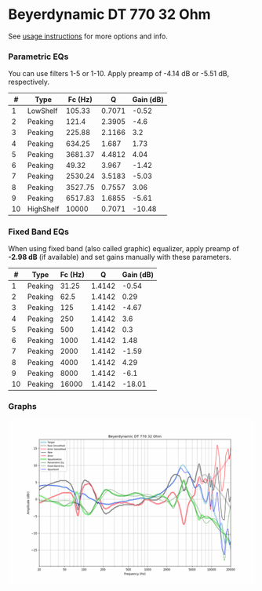 # Beyerdynamic DT 770 32 Ohm
See [usage instructions](https://github.com/jaakkopasanen/AutoEq#usage) for more options and info.

### Parametric EQs
You can use filters 1-5 or 1-10. Apply preamp of -4.14 dB or -5.51 dB, respectively.

|   # | Type      |   Fc (Hz) |      Q |   Gain (dB) |
|-----|-----------|-----------|--------|-------------|
|   1 | LowShelf  |    105.33 | 0.7071 |       -0.52 |
|   2 | Peaking   |    121.4  | 2.3905 |       -4.6  |
|   3 | Peaking   |    225.88 | 2.1166 |        3.2  |
|   4 | Peaking   |    634.25 | 1.687  |        1.73 |
|   5 | Peaking   |   3681.37 | 4.4812 |        4.04 |
|   6 | Peaking   |     49.32 | 3.967  |       -1.42 |
|   7 | Peaking   |   2530.24 | 3.5183 |       -5.03 |
|   8 | Peaking   |   3527.75 | 0.7557 |        3.06 |
|   9 | Peaking   |   6517.83 | 1.6855 |       -5.61 |
|  10 | HighShelf |  10000    | 0.7071 |      -10.48 |

### Fixed Band EQs
When using fixed band (also called graphic) equalizer, apply preamp of **-2.98 dB** (if available) and set gains manually with these parameters.

|   # | Type    |   Fc (Hz) |      Q |   Gain (dB) |
|-----|---------|-----------|--------|-------------|
|   1 | Peaking |     31.25 | 1.4142 |       -0.54 |
|   2 | Peaking |     62.5  | 1.4142 |        0.29 |
|   3 | Peaking |    125    | 1.4142 |       -4.67 |
|   4 | Peaking |    250    | 1.4142 |        3.6  |
|   5 | Peaking |    500    | 1.4142 |        0.3  |
|   6 | Peaking |   1000    | 1.4142 |        1.48 |
|   7 | Peaking |   2000    | 1.4142 |       -1.59 |
|   8 | Peaking |   4000    | 1.4142 |        4.29 |
|   9 | Peaking |   8000    | 1.4142 |       -6.1  |
|  10 | Peaking |  16000    | 1.4142 |      -18.01 |

### Graphs
![](./Beyerdynamic%20DT%20770%2032%20Ohm.png)
